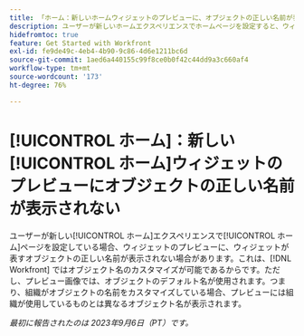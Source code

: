 ```yaml
---
title: 「ホーム：新しいホームウィジェットのプレビューに、オブジェクトの正しい名前が表示されない」
description: ユーザーが新しいホームエクスペリエンスでホームページを設定すると、ウィジェットのプレビューに、ウィジェットが表すオブジェクトの正しい名前が表示されない場合があります。 これは、Workfront ではオブジェクト名のカスタマイズが可能であるからです。ただし、プレビュー画像では、オブジェクトのデフォルト名が使用されます。つまり、組織がオブジェクトの名前をカスタマイズしている場合、プレビューには組織が使用しているものとは異なるオブジェクト名が表示されます。
hidefromtoc: true
feature: Get Started with Workfront
exl-id: fe9de49c-4eb4-4b90-9c86-4d6e1211bc6d
source-git-commit: 1aed6a440155c99f8ce0b0f42c44dd9a3c660af4
workflow-type: tm+mt
source-wordcount: '173'
ht-degree: 76%

---
```


# [!UICONTROL ホーム]：新しい[!UICONTROL ホーム]ウィジェットのプレビューにオブジェクトの正しい名前が表示されない

<!--valid issue; won't fix-->

ユーザーが新しい[!UICONTROL ホーム]エクスペリエンスで[!UICONTROL ホーム]ページを設定している場合、ウィジェットのプレビューに、ウィジェットが表すオブジェクトの正しい名前が表示されない場合があります。これは、[!DNL Workfront] ではオブジェクト名のカスタマイズが可能であるからです。ただし、プレビュー画像では、オブジェクトのデフォルト名が使用されます。つまり、組織がオブジェクトの名前をカスタマイズしている場合、プレビューには組織が使用しているものとは異なるオブジェクト名が表示されます。

_最初に報告されたのは 2023年9月6日（PT）です。_
